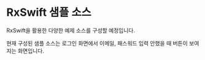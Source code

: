 # RxSwift 샘플 소스

RxSwift을 활용한 다양한 예제 소스를 구성할 예정입니다.

현재 구성된 샘플 소스는 로그인 화면에서 이메일, 패스워드 입력 안했을 때 버튼이 보여지는 화면입니다. 
